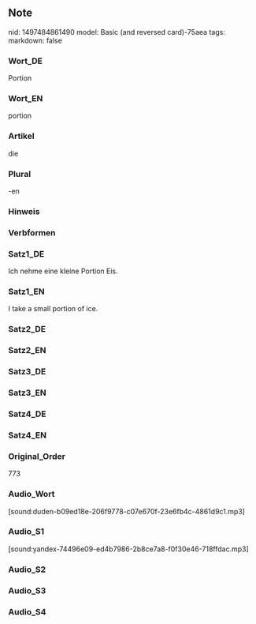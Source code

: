 ## Note
nid: 1497484861490
model: Basic (and reversed card)-75aea
tags: 
markdown: false

### Wort_DE
Portion

### Wort_EN
portion

### Artikel
die

### Plural
-en

### Hinweis


### Verbformen


### Satz1_DE
Ich nehme eine kleine Portion Eis.

### Satz1_EN
I take a small portion of ice.

### Satz2_DE


### Satz2_EN


### Satz3_DE


### Satz3_EN


### Satz4_DE


### Satz4_EN


### Original_Order
773

### Audio_Wort
[sound:duden-b09ed18e-206f9778-c07e670f-23e6fb4c-4861d9c1.mp3]

### Audio_S1
[sound:yandex-74496e09-ed4b7986-2b8ce7a8-f0f30e46-718ffdac.mp3]

### Audio_S2


### Audio_S3


### Audio_S4

